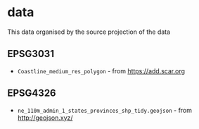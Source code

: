 # data
This data organised by the source projection of the data


## EPSG3031

 - `Coastline_medium_res_polygon` - from https://add.scar.org


## EPSG4326

 - `ne_110m_admin_1_states_provinces_shp_tidy.geojson` - from http://geojson.xyz/


